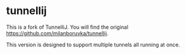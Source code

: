 tunnellij
=========

This is a fork of TunnelliJ. You will find the original https://github.com/milanboruvka/tunnellij.

This version is designed to support multiple tunnels all running at once.

